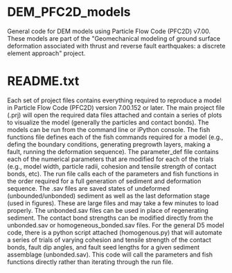 # DEM_PFC2D_models
General code for DEM models using Particle Flow Code (PFC2D) v7.00. These models are part of the "Geomechanical modeling of ground surface deformation associated with thrust and reverse fault earthquakes: a discrete element approach" project. 

# README.txt
Each set of project files contains everything required to reproduce a model in Particle Flow Code (PFC2D) version 7.00.152 or later. 
The main project file (.prj) will open the required data files attached and contain a series of plots to visualize the model (generally the particles and contact bonds). The models can be run from the command line or iPython console. 
The fish functions file defines each of the fish commands required for a model (e.g., defing the boundary conditions, generating pregrowth layers, making a fault, running the deformation sequence). 
The parameter_def file contains each of the numerical parameters that are modified for each of the trials (e.g., model width, particle radii, cohesion and tensile strength of contact bonds, etc). 
The run file calls each of the parameters and fish functions in the order required for a full generation of sediment and deformation sequence. 
The .sav files are saved states of undeformed (unbounded/unbonded) sediment as well as the last deformation stage (used in figures). These are large files and may take a few minutes to load properly. The unbonded.sav files can be used in place of regenerating sediment. The contact bond strengths can be modified directly from the unbonded.sav or homogeneous_bonded.sav files. 
For the general D5 model code, there is a python script attached (homogenous.py) that will automate a series of trials of varying cohesion and tensile strength of the contact bonds, fault dip angles, and fault seed lengths for a given sediment assemblage (unbonded.sav). This code will call the parameters and fish functions directly rather than iterating through the run file. 
